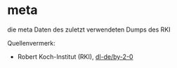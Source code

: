 # meta

die meta Daten des zuletzt verwendeten Dumps des RKI

Quellenvermerk:

- Robert Koch-Institut (RKI), [dl-de/by-2-0](https://www.govdata.de/dl-de/by-2-0)